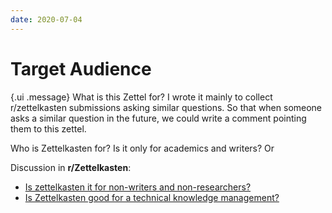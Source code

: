 ```yaml
---
date: 2020-07-04
---
```


# Target Audience

{.ui .message}
What is this Zettel for? I wrote it mainly to collect r/zettelkasten submissions asking similar questions. So that when someone asks a similar question in the future, we could write a comment pointing them to this zettel.

Who is Zettelkasten for? Is it only for academics and writers? Or

Discussion in **r/Zettelkasten**:

* [Is zettelkasten it for non-writers and non-researchers?](https://www.reddit.com/r/Zettelkasten/comments/hkupvt/is_zettelkasten_it_for_nonwriters_and/)
* [Is Zettelkasten good for a technical knowledge management?](https://www.reddit.com/r/Zettelkasten/comments/hj42rr/is_zettelkasten_good_for_a_technical_knowledge/)
